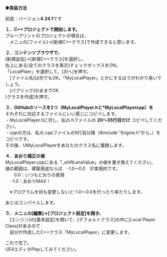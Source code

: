 **●実装方法**  

前提：バージョン**4.24.1**です  

**１．C++プロジェクトで開始します。**   
ブループリントのプロジェクトの場合は、  
　メニュの[ファイル]→[新規C++クラス]で作成できると思います。  

**２．コンテンツブラウザで、**  
[新規追加]→[新規C++クラス]を選択し、  
右上にある[全てのクラスを表示]チェックボックスをON。  
「LocalPlaer」を選択して、[次へ]を押す。  
　[ファイル名]は何でもOK。「MyLocalPlayer」とかにするほうがわかり易いでしょう。   
　[パブリック]のままでOK  
[クラスを作成]を押す。  

**３．GitHubのソースを2つ（MyLocalPlayer.hと*MyLocalPlayercpp）を**  
それぞれに対応するファイルにいい感じにコピペします。  
・MyLocalPlayer.hに対し、私の.hファイルの **20～35行目だけ** コピペしてください。  
・cppの方は、私の.cppファイルの9行目以降（#include "Engine.h"から。）をコピペです。  
その後、UMyLocalPlayerをあなたのクラス名に置換します。  

**４．あおり補正の値**  
MyLocalPlayer.cppにある「_shiftLensValue」の値を書き換えてください。  
値の範囲は、建築用途ならば　-1.0～0.0　が実用的です。  
　　0.0：いつもどおりの表現  
　 -1.0：あおりMAX！  

　※プログラムを何も変更しないと-1.0～0.0を行ったり来たりします。  

あとはコンパイルします。  

**５．メニュの[編集]→[プロジェクト設定]を開き、**  
　[エンジン]の[基本設定]を開いて、[デフォルトクラス]の中に[Local Player Class]があるので  
　自分が作成したC++クラス「MyLocalPlayer」に変更します。  


これで完了。  
UE4エディタPlayしてみてください。  
